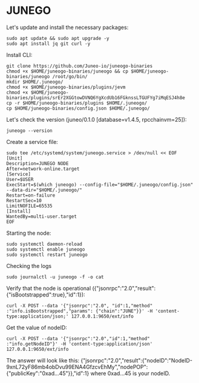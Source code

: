 # JUNEGO

Let's update and install the necessary packages:
````
sudo apt update && sudo apt upgrade -y
sudo apt install jq git curl -y
````
Install CLI:
````
git clone https://github.com/Juneo-io/juneogo-binaries
chmod +x $HOME/juneogo-binaries/juneogo && cp $HOME/juneogo-binaries/juneogo /root/go/bin/
mkdir $HOME/.juneogo/
chmod +x $HOME/juneogo-binaries/plugins/jevm
chmod +x $HOME/juneogo-binaries/plugins/srEr2XGGtowDVNQ6YgXcdUb16FGknssLTGUFYg7iMqESJ4h8e
cp -r $HOME/juneogo-binaries/plugins $HOME/.juneogo/
cp $HOME/juneogo-binaries/config.json $HOME/.juneogo/
````
Let's check the version (juneo/0.1.0 [database=v1.4.5, rpcchainvm=25]):
````
juneogo --version
````
Create a service file:
````
sudo tee /etc/systemd/system/juneogo.service > /dev/null << EOF
[Unit]
Description=JUNEGO NODE
After=network-online.target
[Service]
User=$USER
ExecStart=$(which juneogo) --config-file="$HOME/.juneogo/config.json" --data-dir="$HOME/.juneogo/"
Restart=on-failure
RestartSec=10
LimitNOFILE=65535
[Install]
WantedBy=multi-user.target
EOF
````
Starting the node:
````
sudo systemctl daemon-reload
sudo systemctl enable juneogo
sudo systemctl restart juneogo
````
Checking the logs
````
sudo journalctl -u juneogo -f -o cat
````
Verify that the node is operational ({"jsonrpc":"2.0","result":{"isBootstrapped":true},"id":1}):
````
curl -X POST --data '{"jsonrpc":"2.0", "id":1,"method" :"info.isBootstrapped","params": {"chain":"JUNE"}}' -H 'content-type:application/json;' 127.0.0.1:9650/ext/info
````
Get the value of nodeID:
````
curl -X POST --data '{"jsonrpc":"2.0","id":1,"method" :"info.getNodeID"}' -H 'content-type:application/json' 127.0.0.1:9650/ext/info
````
The answer will look like this: {"jsonrpc":"2.0","result":{"nodeID":"NodeID-9xnL72yF86mb4obDvu99ENA4GfzcvEhMy","nodePOP":{"publicKey":"0xad...45"}},"id":1} where 0xad...45 is your nodeID.
